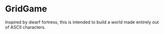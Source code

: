 # GridGame
Inspired by dwarf fortress, this is intended to build a world made entirely out of ASCII characters.
